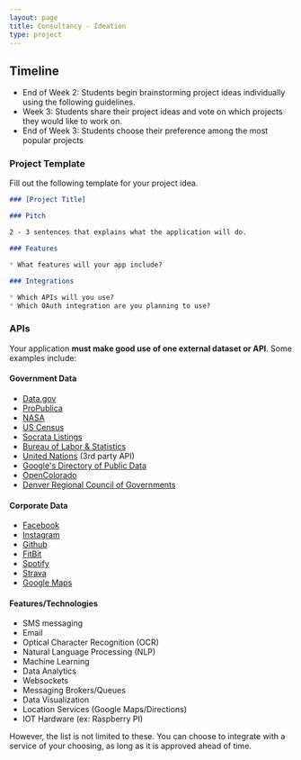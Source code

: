 ```yaml
---
layout: page
title: Consultancy - Ideation
type: project
---
```


## Timeline

* End of Week 2: Students begin brainstorming project ideas individually using the following guidelines.
* Week 3: Students share their project ideas and vote on which projects they would like to work on.
* End of Week 3: Students choose their preference among the most popular projects

### Project Template

Fill out the following template for your project idea.

```markdown
### [Project Title]

### Pitch

2 - 3 sentences that explains what the application will do.

### Features

* What features will your app include?

### Integrations

* Which APIs will you use?
* Which OAuth integration are you planning to use?
```

### APIs

Your application **must make good use of one external dataset or API**. Some examples include:

#### Government Data

* [Data.gov](https://www.data.gov/)
* [ProPublica](http://www.propublica.org/tools/)
* [NASA](http://data.nasa.gov/api-info/)
* [US Census](http://www.census.gov/data/developers/data-sets.html)
* [Socrata Listings](https://opendata.socrata.com/dataset/Socrata-Customer-Spotlights/6wk3-4ija)
* [Bureau of Labor & Statistics](http://www.bls.gov/developers/api_ruby.htm)
* [United Nations](https://www.undata-api.org/) (3rd party API)
* [Google's Directory of Public Data](http://www.google.com/publicdata/directory)
* [OpenColorado](http://data.opencolorado.org/)
* [Denver Regional Council of Governments](https://drcog.org/services-and-resources/data-maps-and-modeling)

#### Corporate Data

* [Facebook](https://developers.facebook.com)
* [Instagram](https://instagram.com/developer)
* [Github](https://developer.github.com/v3)
* [FitBit](https://dev.fitbit.com)
* [Spotify](https://developer.spotify.com/web-api)
* [Strava](https://www.strava.com/developers)
* [Google Maps](https://developers.google.com/maps)

#### Features/Technologies

* SMS messaging
* Email
* Optical Character Recognition (OCR)
* Natural Language Processing (NLP)
* Machine Learning
* Data Analytics
* Websockets
* Messaging Brokers/Queues
* Data Visualization
* Location Services (Google Maps/Directions)
* IOT Hardware (ex: Raspberry PI)


However, the list is not limited to these. You can choose to integrate with a service of your choosing, as long as it is approved ahead of time.
